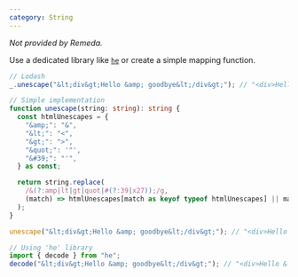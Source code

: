 ```yaml
---
category: String
---
```


_Not provided by Remeda._

Use a dedicated library like [`he`](https://www.npmjs.com/package/he) or create a simple mapping function.

```ts
// Lodash
_.unescape("&lt;div&gt;Hello &amp; goodbye&lt;/div&gt;"); // "<div>Hello & goodbye</div>"

// Simple implementation
function unescape(string: string): string {
  const htmlUnescapes = {
    "&amp;": "&",
    "&lt;": "<",
    "&gt;": ">",
    "&quot;": '"',
    "&#39;": "'",
  } as const;

  return string.replace(
    /&(?:amp|lt|gt|quot|#(?:39|x27));/g,
    (match) => htmlUnescapes[match as keyof typeof htmlUnescapes] || match,
  );
}

unescape("&lt;div&gt;Hello &amp; goodbye&lt;/div&gt;"); // "<div>Hello & goodbye</div>"

// Using 'he' library
import { decode } from "he";
decode("&lt;div&gt;Hello &amp; goodbye&lt;/div&gt;"); // "<div>Hello & goodbye</div>"
```
